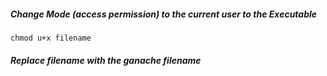 #####  Change Mode (access permission) to the current user to the Executable

`chmod u+x filename`

##### Replace filename with the ganache filename